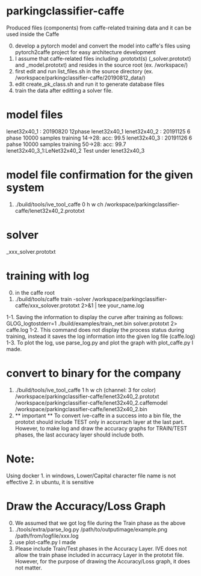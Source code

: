# parkingclassifier-caffe

Produced files (components) from caffe-related training data
and it can be used inside the Caffe

0. develop a pytorch model and convert the model into caffe's files using pytorch2caffe project for easy architecture development
0. I assume that caffe-related files including .prototxt(s) (_solver.prototxt} and _model.prototxt) and resides in the source root (ex. /workspace/) 
1. first edit and run list_files.sh in the source directory (ex. /workspace/parkingclassifier-caffe/20190812_data/)
2. edit create_pk_class.sh and run it to generate database files
3. train the data after editting a solver file.

# model files
lenet32x40_1 : 20190820 12phase lenet32x40_1
lenet32x40_2 : 20191125 6 phase 10000 samples training 14->28: acc: 99.5
lenet32x40_3 : 20191126 6 pahse 10000 samples training 50->28: acc: 99.7
lenet32x40_3_1:LeNet32x40_2 Test under lenet32x40_3 

# model file confirmation for the given system
1. ./build/tools/ive_tool_caffe 0 h w ch /workspace/parkingclassifier-caffe/lenet32x40_2.prototxt 
# solver
_xxx_solver.prototxt

# training with log 
0. in the caffe root
1. ./build/tools/caffe train -solver /workspace/parkingclassifier-caffe/xxx_solover.prototxt 2>&1 | tee your_name.log

1-1. Saving the information to display the curve after training as follows:
	GLOG_logtostderr=1 ./build/examples/train_net.bin solver.prototxt 2> caffe.log 
1-2. This command does not display the process status during training, instead it saves the log information into the given log file (caffe.log)
1-3. To plot the log, use parse_log.py and plot the graph with plot_caffe.py I made.


# convert to binary for the company
1. ./build/tools/ive_tool_caffe 1 h w ch (channel: 3 for color) /workspace/parkingclassifier-caffe/lenet32x40_2.prototxt \
	/workspace/parkingclassifier-caffe/lenet32x40_2.caffemodel /workspace/parkingclassifier-caffe/lenet32x40_2.bin
2. ** important ** To convert ive-caffe in a success into a bin file, the prototxt 	should include TEST only in accurrach layer at the last part. However, to make log and draw the accuracy graphs for TRAIN/TEST phases, the last accuracy layer should include both.
# Note:
Using docker 
	1. in windows, Lower/Capital character file name is not effective
	2. in ubuntu, it is sensitive
	
# Draw the Accuracy/Loss Graph
0. We assumed that we got log file during the Train phase as the above <traing with log>
1. ./tools/extra/parse_log.py /path/to/outputimage/example.png /path/from/logfile/xxx.log 
2. use plot-caffe.py I made 
3. Please include Train/Test phases in the Accuracy Layer. IVE does not allow the train phase included in accurracy Layer in the prototxt file. However, for the purpose of drawing the Accuracy/Loss graph, it does not matter.

